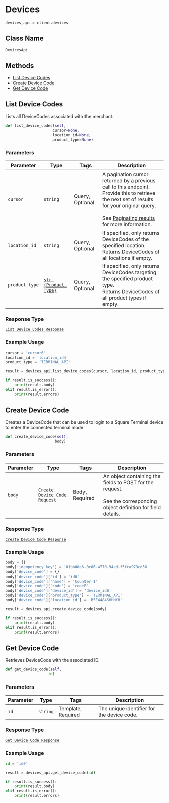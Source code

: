 # Devices

```python
devices_api = client.devices
```

## Class Name

`DevicesApi`

## Methods

* [List Device Codes](/doc/devices.md#list-device-codes)
* [Create Device Code](/doc/devices.md#create-device-code)
* [Get Device Code](/doc/devices.md#get-device-code)

## List Device Codes

Lists all DeviceCodes associated with the merchant.

```python
def list_device_codes(self,
                     cursor=None,
                     location_id=None,
                     product_type=None)
```

### Parameters

| Parameter | Type | Tags | Description |
|  --- | --- | --- | --- |
| `cursor` | `string` | Query, Optional | A pagination cursor returned by a previous call to this endpoint.<br>Provide this to retrieve the next set of results for your original query.<br><br>See [Paginating results](#paginatingresults) for more information. |
| `location_id` | `string` | Query, Optional | If specified, only returns DeviceCodes of the specified location.<br>Returns DeviceCodes of all locations if empty. |
| `product_type` | [`str (Product Type)`](/doc/models/product-type.md) | Query, Optional | If specified, only returns DeviceCodes targeting the specified product type.<br>Returns DeviceCodes of all product types if empty. |

### Response Type

[`List Device Codes Response`](/doc/models/list-device-codes-response.md)

### Example Usage

```python
cursor = 'cursor6'
location_id = 'location_id4'
product_type = 'TERMINAL_API'

result = devices_api.list_device_codes(cursor, location_id, product_type)

if result.is_success():
    print(result.body)
elif result.is_error():
    print(result.errors)
```

## Create Device Code

Creates a DeviceCode that can be used to login to a Square Terminal device to enter the connected
terminal mode.

```python
def create_device_code(self,
                      body)
```

### Parameters

| Parameter | Type | Tags | Description |
|  --- | --- | --- | --- |
| `body` | [`Create Device Code Request`](/doc/models/create-device-code-request.md) | Body, Required | An object containing the fields to POST for the request.<br><br>See the corresponding object definition for field details. |

### Response Type

[`Create Device Code Response`](/doc/models/create-device-code-response.md)

### Example Usage

```python
body = {}
body['idempotency_key'] = '01bb00a6-0c86-4770-94ed-f5fca973cd56'
body['device_code'] = {}
body['device_code']['id'] = 'id0'
body['device_code']['name'] = 'Counter 1'
body['device_code']['code'] = 'code8'
body['device_code']['device_id'] = 'device_id6'
body['device_code']['product_type'] = 'TERMINAL_API'
body['device_code']['location_id'] = 'B5E4484SHHNYH'

result = devices_api.create_device_code(body)

if result.is_success():
    print(result.body)
elif result.is_error():
    print(result.errors)
```

## Get Device Code

Retrieves DeviceCode with the associated ID.

```python
def get_device_code(self,
                   id)
```

### Parameters

| Parameter | Type | Tags | Description |
|  --- | --- | --- | --- |
| `id` | `string` | Template, Required | The unique identifier for the device code. |

### Response Type

[`Get Device Code Response`](/doc/models/get-device-code-response.md)

### Example Usage

```python
id = 'id0'

result = devices_api.get_device_code(id)

if result.is_success():
    print(result.body)
elif result.is_error():
    print(result.errors)
```

